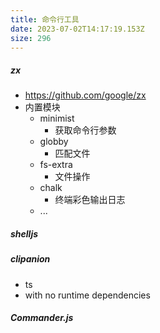 ```yaml
---
title: 命令行工具
date: 2023-07-02T14:17:19.153Z
size: 296
---
```

##### zx

- https://github.com/google/zx
- 内置模块
  - minimist
    - 获取命令行参数
  - globby
    - 匹配文件
  - fs-extra
    - 文件操作
  - chalk
    - 终端彩色输出日志
  - ...

##### shelljs

##### clipanion

- ts
- with no runtime dependencies

##### Commander.js
